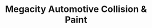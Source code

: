 ---
title: "Megacity Automotive Collision & Paint"
url: /toronto/megacity-automotive-collision-und-paint/
shop: Autowerkstatt
---